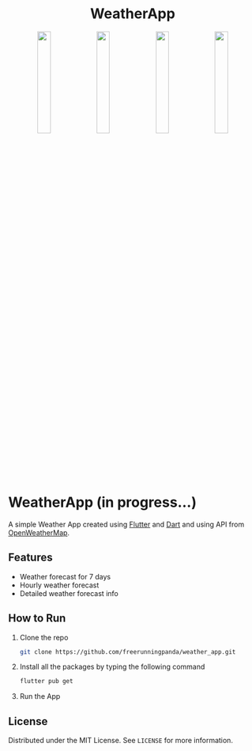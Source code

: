 
<h1 align="center">WeatherApp</h1>

<p align="center">
<img src="https://user-images.githubusercontent.com/91142494/154230355-4a22b4a7-7543-4059-b3c5-fd5f7cd4d166.png" width="23%"></img> 
<img src="https://user-images.githubusercontent.com/91142494/153847700-63700c1e-e06e-400a-a159-e7b8105416f4.png" width="23%"></img>
<img src="https://user-images.githubusercontent.com/91142494/154228650-d813e495-2c3d-40e0-a369-81a3281c24f5.png" width="23%"></img>
<img src="https://user-images.githubusercontent.com/91142494/154228873-6b82482f-9495-4b6a-9d46-6bff39cf657b.png" width="23%"></img>
</p>


# WeatherApp (in progress...)

A simple Weather App created using [Flutter](https://flutter.dev/) and [Dart](https://dart.dev/) and using API from [OpenWeatherMap](https://openweathermap.org/).


## Features

- Weather forecast for 7 days
- Hourly weather forecast
- Detailed weather forecast info


## How to Run

1. Clone the repo
   ```sh
   git clone https://github.com/freerunningpanda/weather_app.git
   ```
2. Install all the packages by typing the following command
   ```sh
   flutter pub get
   ```
3. Run the App

## License
Distributed under the MIT License. See `LICENSE` for more information.
